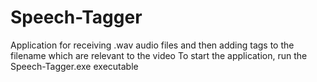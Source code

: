 # Speech-Tagger
Application for receiving .wav audio files and then adding tags to the filename which are relevant to the video
To start the application, run the Speech-Tagger.exe executable
